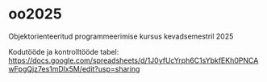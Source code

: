 # oo2025
Objektorienteeritud programmeerimise kursus kevadsemestril 2025

Kodutööde ja kontrolltööde tabel: https://docs.google.com/spreadsheets/d/1J0yfUcYrph6C1sYbkfEKh0PNCAwFpgQjz7es1mDlx5M/edit?usp=sharing
